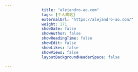 ---
                title: "alejandro-ao.com"
                tags: [个人网站]
                externalUrl: "https://alejandro-ao.com/"
                weight: 171
                showDate: false
                showAuthor: false
                showReadingTime: false
                showEdit: false
                showLikes: false
                showViews: false
                layoutBackgroundHeaderSpace: false
                ---

